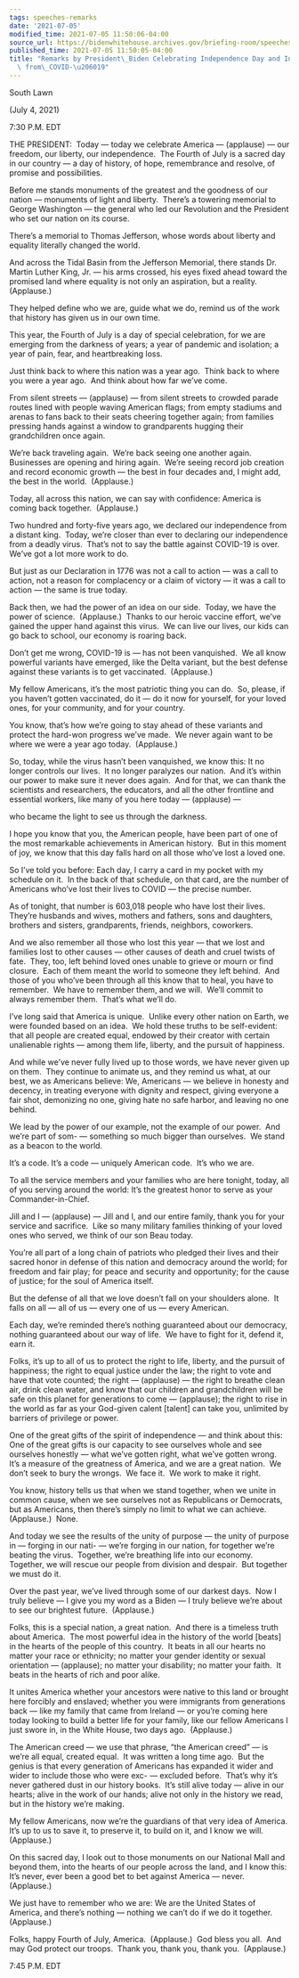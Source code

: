 ```yaml
---
tags: speeches-remarks
date: '2021-07-05'
modified_time: 2021-07-05 11:50:06-04:00
source_url: https://bidenwhitehouse.archives.gov/briefing-room/speeches-remarks/2021/07/05/remarks-by-president-biden-celebrating-independence-day-and-independence-from-covid-19/
published_time: 2021-07-05 11:50:05-04:00
title: "Remarks by President\_Biden Celebrating Independence Day and Independence\
  \ from\_COVID-\u206019"
---
```

 
South Lawn

(July 4, 2021)

7:30 P.M. EDT

THE PRESIDENT:  Today — today we celebrate America — (applause) — our
freedom, our liberty, our independence.  The Fourth of July is a sacred
day in our country — a day of history, of hope, remembrance and resolve,
of promise and possibilities. 

Before me stands monuments of the greatest and the goodness of our
nation — monuments of light and liberty.  There’s a towering memorial to
George Washington — the general who led our Revolution and the President
who set our nation on its course.

There’s a memorial to Thomas Jefferson, whose words about liberty and
equality literally changed the world.

And across the Tidal Basin from the Jefferson Memorial, there stands Dr.
Martin Luther King, Jr. — his arms crossed, his eyes fixed ahead toward
the promised land where equality is not only an aspiration, but a
reality.  (Applause.)

They helped define who we are, guide what we do, remind us of the work
that history has given us in our own time.

This year, the Fourth of July is a day of special celebration, for we
are emerging from the darkness of years; a year of pandemic and
isolation; a year of pain, fear, and heartbreaking loss.

Just think back to where this nation was a year ago.  Think back to
where you were a year ago.  And think about how far we’ve come.

From silent streets — (applause) — from silent streets to crowded parade
routes lined with people waving American flags; from empty stadiums and
arenas to fans back to their seats cheering together again; from
families pressing hands against a window to grandparents hugging their
grandchildren once again.

We’re back traveling again.  We’re back seeing one another again. 
Businesses are opening and hiring again.  We’re seeing record job
creation and record economic growth — the best in four decades and, I
might add, the best in the world.  (Applause.)

Today, all across this nation, we can say with confidence: America is
coming back together.  (Applause.)

Two hundred and forty-five years ago, we declared our independence from
a distant king.  Today, we’re closer than ever to declaring our
independence from a deadly virus.  That’s not to say the battle against
COVID-19 is over.  We’ve got a lot more work to do. 

But just as our Declaration in 1776 was not a call to action — was a
call to action, not a reason for complacency or a claim of victory — it
was a call to action — the same is true today.

Back then, we had the power of an idea on our side.  Today, we have the
power of science.  (Applause.)  Thanks to our heroic vaccine effort,
we’ve gained the upper hand against this virus.  We can live our lives,
our kids can go back to school, our economy is roaring back. 

Don’t get me wrong, COVID-19 is — has not been vanquished.  We all know
powerful variants have emerged, like the Delta variant, but the best
defense against these variants is to get vaccinated.  (Applause.) 

My fellow Americans, it’s the most patriotic thing you can do.  So,
please, if you haven’t gotten vaccinated, do it — do it now for
yourself, for your loved ones, for your community, and for your country.

You know, that’s how we’re going to stay ahead of these variants and
protect the hard-won progress we’ve made.  We never again want to be
where we were a year ago today.  (Applause.)

So, today, while the virus hasn’t been vanquished, we know this: It no
longer controls our lives.  It no longer paralyzes our nation.  And it’s
within our power to make sure it never does again.  And for that, we can
thank the scientists and researchers, the educators, and all the other
frontline and essential workers, like many of you here today —
(applause) —

who became the light to see us through the darkness. 

I hope you know that you, the American people, have been part of one of
the most remarkable achievements in American history.  But in this
moment of joy, we know that this day falls hard on all those who’ve lost
a loved one.

So I’ve told you before: Each day, I carry a card in my pocket with my
schedule on it.  In the back of that schedule, on that card, are the
number of Americans who’ve lost their lives to COVID — the precise
number.

As of tonight, that number is 603,018 people who have lost their lives. 
They’re husbands and wives, mothers and fathers, sons and daughters,
brothers and sisters, grandparents, friends, neighbors, coworkers.

And we also remember all those who lost this year — that we lost and
families lost to other causes — other causes of death and cruel twists
of fate.  They, too, left behind loved ones unable to grieve or mourn or
find closure.  Each of them meant the world to someone they left
behind.  And those of you who’ve been through all this know that to
heal, you have to remember.  We have to remember them, and we will. 
We’ll commit to always remember them.  That’s what we’ll do.

I’ve long said that America is unique.  Unlike every other nation on
Earth, we were founded based on an idea.  We hold these truths to be
self-evident: that all people are created equal, endowed by their
creator with certain unalienable rights — among them life, liberty, and
the pursuit of happiness. 

And while we’ve never fully lived up to those words, we have never given
up on them.  They continue to animate us, and they remind us what, at
our best, we as Americans believe: We, Americans — we believe in honesty
and decency, in treating everyone with dignity and respect, giving
everyone a fair shot, demonizing no one, giving hate no safe harbor, and
leaving no one behind. 

We lead by the power of our example, not the example of our power.  And
we’re part of som- — something so much bigger than ourselves.  We stand
as a beacon to the world. 

It’s a code. It’s a code — uniquely American code.  It’s who we are.

To all the service members and your families who are here tonight,
today, all of you serving around the world: It’s the greatest honor to
serve as your Commander-in-Chief.

Jill and I — (applause) — Jill and I, and our entire family, thank you
for your service and sacrifice.  Like so many military families thinking
of your loved ones who served, we think of our son Beau today. 

You’re all part of a long chain of patriots who pledged their lives and
their sacred honor in defense of this nation and democracy around the
world; for freedom and fair play; for peace and security and
opportunity; for the cause of justice; for the soul of America itself.

But the defense of all that we love doesn’t fall on your shoulders
alone.  It falls on all — all of us — every one of us — every American.

Each day, we’re reminded there’s nothing guaranteed about our democracy,
nothing guaranteed about our way of life.  We have to fight for it,
defend it, earn it.

Folks, it’s up to all of us to protect the right to life, liberty, and
the pursuit of happiness; the right to equal justice under the law; the
right to vote and have that vote counted; the right — (applause) — the
right to breathe clean air, drink clean water, and know that our
children and grandchildren will be safe on this planet for generations
to come — (applause); the right to rise in the world as far as your
God-given calent \[talent\] can take you, unlimited by barriers of
privilege or power.

One of the great gifts of the spirit of independence — and think about
this: One of the great gifts is our capacity to see ourselves whole and
see ourselves honestly — what we’ve gotten right, what we’ve gotten
wrong.  It’s a measure of the greatness of America, and we are a great
nation.  We don’t seek to bury the wrongs.  We face it.  We work to make
it right.

You know, history tells us that when we stand together, when we unite in
common cause, when we see ourselves not as Republicans or Democrats, but
as Americans, then there’s simply no limit to what we can achieve. 
(Applause.)  None.

And today we see the results of the unity of purpose — the unity of
purpose in — forging in our nati- — we’re forging in our nation, for
together we’re beating the virus.  Together, we’re breathing life into
our economy.  Together, we will rescue our people from division and
despair.  But together we must do it.

Over the past year, we’ve lived through some of our darkest days.  Now I
truly believe — I give you my word as a Biden — I truly believe we’re
about to see our brightest future.  (Applause.)

Folks, this is a special nation, a great nation.  And there is a
timeless truth about America.  The most powerful idea in the history of
the world \[beats\] in the hearts of the people of this country.  It
beats in all our hearts no matter your race or ethnicity; no matter your
gender identity or sexual orientation — (applause); no matter your
disability; no matter your faith.  It beats in the hearts of rich and
poor alike. 

It unites America whether your ancestors were native to this land or
brought here forcibly and enslaved; whether you were immigrants from
generations back — like my family that came from Ireland — or you’re
coming here today looking to build a better life for your family, like
our fellow Americans I just swore in, in the White House, two days ago. 
(Applause.)

The American creed — we use that phrase, “the American creed” — is we’re
all equal, created equal.  It was written a long time ago.  But the
genius is that every generation of Americans has expanded it wider and
wider to include those who were exc- — excluded before.  That’s why it’s
never gathered dust in our history books.  It’s still alive today —
alive in our hearts; alive in the work of our hands; alive not only in
the history we read, but in the history we’re making.

My fellow Americans, now we’re the guardians of that very idea of
America.  It’s up to us to save it, to preserve it, to build on it, and
I know we will.  (Applause.) 

On this sacred day, I look out to those monuments on our National Mall
and beyond them, into the hearts of our people across the land, and I
know this: It’s never, ever been a good bet to bet against America —
never.  (Applause.)

We just have to remember who we are: We are the United States of
America, and there’s nothing — nothing we can’t do if we do it
together.  (Applause.)

Folks, happy Fourth of July, America.  (Applause.)  God bless you all. 
And may God protect our troops.  Thank you, thank you, thank you. 
(Applause.)

7:45 P.M. EDT
